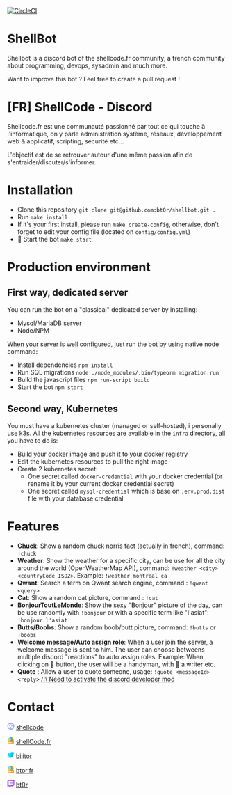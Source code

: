 [![CircleCI](https://circleci.com/gh/bt0r/shellbot.svg?style=svg)](https://circleci.com/gh/bt0r/shellbot)

# ShellBot
Shellbot is a discord bot of the shellcode.fr community, a french community about programming, devops, sysadmin and much more.

Want to improve this bot ? Feel free to create a pull request ! 

# [FR] ShellCode - Discord
Shellcode.fr est une communauté passionné par tout ce qui touche à l'informatique, on y parle administration système, réseaux, développement web & applicatif, scripting, sécurité etc...

L'objectif est de se retrouver autour d'une même passion afin de s'entraider/discuter/s'informer.

# Installation
- Clone this repository `git clone git@github.com:bt0r/shellbot.git .`
- Run `make install`
- If it's your first install, please run `make create-config`, otherwise, don't forget to edit your config file (located on `config/config.yml`)
- 🎉 Start the bot `make start`

# Production environment
## First way, dedicated server
You can run the bot on a "classical" dedicated server by installing:
- Mysql/MariaDB server
- Node/NPM

When your server is well configured, just run the bot by using native node command: 
- Install dependencies `npm install`
- Run SQL migrations  `node ./node_modules/.bin/typeorm migration:run`
- Build the javascript files `npm run-script build`
- Start the bot `npm start`

## Second way, Kubernetes
You must have a kubernetes cluster (managed or self-hosted), i personally use [k3s](https://k3s.io/).
All the kubernetes resources are available in the `infra` directory, all you have to do is:
- Build your docker image and push it to your docker registry
- Edit the kubernetes resources to pull the right image
- Create 2 kubernetes secret:
  - One secret called `docker-credential` with your docker credential (or rename it by your current docker credential secret)
  - One secret called `mysql-credential` which is base on `.env.prod.dist` file with your database credential

# Features
- **Chuck**: Show a random chuck norris fact (actually in french), command: `!chuck`
- **Weather**: Show the weather for a specific city, can be use for all the city around the world (OpenWeatherMap API), command: `!weather <city> <countryCode ISO2>`. Example: `!weather montreal ca`
- **Qwant**: Search a term on Qwant search engine, command : `!qwant <query>`
- **Cat**: Show a random cat picture, command : `!cat`
- **BonjourToutLeMonde**: Show the sexy "Bonjour" picture of the day, can be use randomly with `!bonjour` or with a specific term like "l'asiat":  `!bonjour l'asiat`
- **Butts/Boobs**: Show a random boob/butt picture, command: `!butts` or `!boobs`
- **Welcome message/Auto assign role**: When a user join the server, a welcome message is sent to him. The user can choose betweens multiple discord "reactions" to auto assign roles. Example: When clicking on 🔨 button, the user will be a handyman, with 📘 a writer etc.
- **Quote** : Allow a user to quote someone, usage: `!quote <messageId> <reply>` [/!\ Need to activate the discord developer mod](https://discordia.me/developer-mode)

# Contact
![](doc/images/discord.png) [shellcode](https://discord.gg/NDpZXN5)

![](doc/images/www.png) [shellCode.fr](https://shellcode.fr)

![](doc/images/twitter.png) [biiitor](https://twitter.com/biiitor)

![](doc/images/www.png) [btor.fr](https://btor.fr)

![](doc/images/twitch.png) [bt0r](https://twitch.tv/bt0r)
